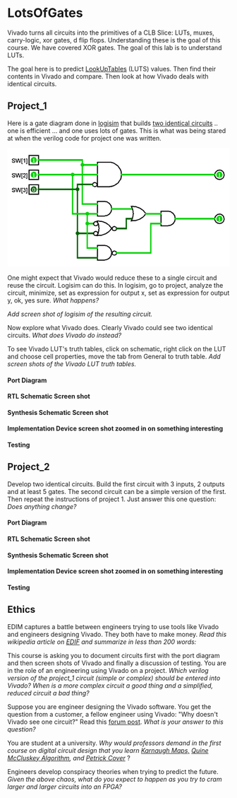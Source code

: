 # LotsOfGates
Vivado turns all circuits into the primitives of a CLB Slice: LUTs, muxes, carry-logic, xor gates, d flip flops. Understanding these is the goal of this course. We have covered XOR gates.  The goal of this lab is to understand LUTs. 

The goal here is to predict [LookUpTables](https://en.wikipedia.org/wiki/Lookup_table) (LUTS) values.
Then find their contents in Vivado and compare.
Then look at how Vivado deals with identical circuits. 

## Project_1

Here is a gate diagram done in [logisim](https://sourceforge.net/projects/circuit/) that builds [two identical circuits](https://github.com/ENES-246DigitalElectronics/ENES246/blob/master/-4LotsOfGates/TwoIdenticalCircuits.circ) .. one is efficient ... and one uses lots of gates.  This is what was being stared at when the verilog code for project one was written. 

![1548098400293](1548098400293.png)

One might expect that Vivado would reduce these to a single circuit and reuse the circuit.  Logisim can do this. In logisim, go to project, analyze the circuit, minimize, set as expression for output x, set as expression for output y, ok, yes sure. *What happens?*

*Add screen shot of logisim of the resulting circuit.*  

Now explore what Vivado does. Clearly Vivado could see two identical circuits. *What does Vivado do instead?*

To see Vivado LUT's truth tables, click on schematic, right click on the LUT and choose cell properties, move the tab from General to truth table. *Add screen shots of the Vivado LUT truth tables.* 

#### Port Diagram

#### RTL Schematic Screen shot

#### Synthesis Schematic Screen shot

#### Implementation Device screen shot zoomed in on something interesting

#### Testing

## Project_2

Develop two identical circuits. Build the first circuit with 3 inputs, 2 outputs and at least 5 gates. The second circuit can be a simple version of the first.  Then repeat the instructions of project 1.  Just answer this  one question: *Does anything change?*

#### Port Diagram

#### RTL Schematic Screen shot

#### Synthesis Schematic Screen shot

#### Implementation Device screen shot zoomed in on something interesting

#### Testing

## Ethics

EDIM captures a battle between engineers trying to use tools like Vivado and engineers designing Vivado. They both have to make money. *Read this wikipedia article on [EDIF](https://en.wikipedia.org/wiki/EDIF) and summarize in less than 200 words:*

This course is asking you to document circuits first with the port diagram and then screen shots of Vivado and finally a discussion of testing. You are in the role of an engineering using Vivado on a project. *Which verilog version of the project_1 circuit (simple or complex) should be entered into Vivado?  When is a more complex circuit a good thing and a simplified, reduced circuit a bad thing?*

Suppose you are engineer designing the Vivado software. You get the question from a customer, a fellow engineer using Vivado: "Why doesn't Vivado see one circuit?" Read this [forum post](https://forums.xilinx.com/t5/Synthesis/Question-about-LUT-usage-in-a-very-very-simple-combinatorial/td-p/221143).  *What is your answer to this question?*

You are student at a university. *Why would professors demand in the first course on digital circuit design that you learn  [Karnaugh Maps,](https://en.wikipedia.org/wiki/Karnaugh_map)  [Quine McCluskey Algorithm](https://en.wikipedia.org/wiki/Quine%E2%80%93McCluskey_algorithm), and  [Petrick Cover](https://en.wikipedia.org/wiki/Petrick%27s_method)* ?

Engineers develop conspiracy theories when trying to predict the future. *Given the above chaos, what do you expect to happen as you try to cram larger and larger circuits into an FPGA?* 



